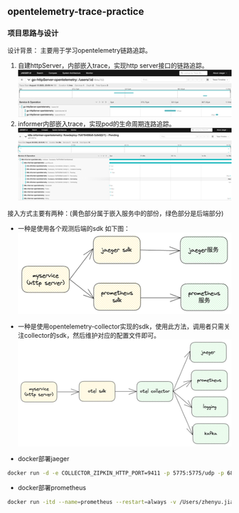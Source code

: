 ## opentelemetry-trace-practice

### 项目思路与设计
设计背景：
主要用于学习opentelemetry链路追踪。
1. 自建httpServer，内部嵌入trace，实现http server接口的链路追踪。
![](https://github.com/Kubernetes-Learning-Playground/opentelemetry-trace-practice/blob/main/image/WechatIMG1298.png?raw=true)
2. informer内部嵌入trace，实现pod的生命周期连路追踪。
![](https://github.com/Kubernetes-Learning-Playground/opentelemetry-trace-practice/blob/main/image/img_1.png?raw=true)


接入方式主要有两种：(黄色部分属于嵌入服务中的部份，绿色部分是后端部分)
- 一种是使用各个观测后端的sdk 如下图：
![](https://github.com/Kubernetes-Learning-Playground/opentelemetry-trace-practice/blob/main/image/jaeger-prometheus.png?raw=true)
- 一种是使用opentelemetry-collector实现的sdk，使用此方法，调用者只需关注collector的sdk，然后维护对应的配置文件即可。
![](https://github.com/Kubernetes-Learning-Playground/opentelemetry-trace-practice/blob/main/image/otel.png?raw=true)

- docker部署jaeger
```bash
docker run -d -e COLLECTOR_ZIPKIN_HTTP_PORT=9411 -p 5775:5775/udp -p 6831:6831/udp -p 6832:6832/udp -p 5778:5778  -p 16686:16686 -p 14268:14268  -p 14269:14269   -p 9411:9411 jaegertracing/all-in-one:latest
```

- docker部署prometheus
```bash
docker run -itd --name=prometheus --restart=always -v /Users/zhenyu.jiang/go/src/golanglearning/new_project/opentelemetry-practice/prometheus.yml:/etc/prometheus/prometheus.yml -p 9090:9090 prom/prometheus
```
